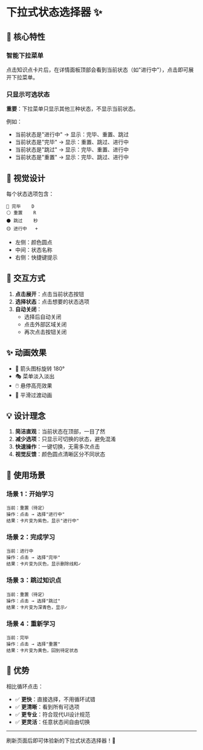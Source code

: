 # 下拉式状态选择器 ✨

## 🎯 核心特性

### 智能下拉菜单
点击知识点卡片后，在详情面板顶部会看到当前状态（如"进行中"），点击即可展开下拉菜单。

### 只显示可选状态
**重要**：下拉菜单只显示其他三种状态，不显示当前状态。

例如：
- 当前状态是"进行中" → 显示：完毕、重置、跳过
- 当前状态是"完毕" → 显示：重置、跳过、进行中
- 当前状态是"跳过" → 显示：完毕、重置、进行中
- 当前状态是"重置" → 显示：完毕、跳过、进行中

## 🎨 视觉设计

每个状态选项包含：
```
🔴 完毕    D
⚪ 重置    R
⚫ 跳过    秒
🟡 进行中   +
```

- 左侧：颜色圆点
- 中间：状态名称
- 右侧：快捷键提示

## 📱 交互方式

1. **点击展开**：点击当前状态按钮
2. **选择状态**：点击想要的状态选项
3. **自动关闭**：
   - 选择后自动关闭
   - 点击外部区域关闭
   - 再次点击按钮关闭

## ✨ 动画效果

- 📐 箭头图标旋转 180°
- 🎭 菜单淡入淡出
- 🖱️ 悬停高亮效果
- 🎨 平滑过渡动画

## 💡 设计理念

1. **简洁直观**：当前状态在顶部，一目了然
2. **减少选项**：只显示可切换的状态，避免混淆
3. **快速操作**：一键切换，无需多次点击
4. **视觉反馈**：颜色圆点清晰区分不同状态

## 🚀 使用场景

### 场景 1：开始学习
```
当前：重置（待定）
操作：点击 → 选择"进行中"
结果：卡片变为紫色，显示"进行中"
```

### 场景 2：完成学习
```
当前：进行中
操作：点击 → 选择"完毕"
结果：卡片变为灰色，显示删除线和✓
```

### 场景 3：跳过知识点
```
当前：重置（待定）
操作：点击 → 选择"跳过"
结果：卡片变为深青色，显示✓
```

### 场景 4：重新学习
```
当前：完毕
操作：点击 → 选择"重置"
结果：卡片变为黄色，回到待定状态
```

## 🎁 优势

相比循环点击：
- ✅ **更快**：直接选择，不用循环试错
- ✅ **更清晰**：看到所有可选项
- ✅ **更专业**：符合现代UI设计规范
- ✅ **更灵活**：任意状态间自由切换

---

刷新页面后即可体验新的下拉式状态选择器！🎉

